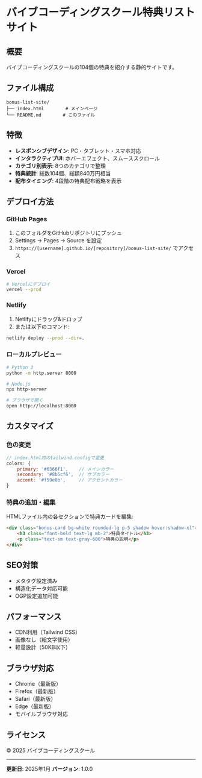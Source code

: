 # バイブコーディングスクール特典リストサイト

## 概要
バイブコーディングスクールの104個の特典を紹介する静的サイトです。

## ファイル構成
```
bonus-list-site/
├── index.html        # メインページ
└── README.md        # このファイル
```

## 特徴
- **レスポンシブデザイン**: PC・タブレット・スマホ対応
- **インタラクティブUI**: ホバーエフェクト、スムーススクロール
- **カテゴリ別表示**: 8つのカテゴリで整理
- **特典統計**: 総数104個、総額840万円相当
- **配布タイミング**: 4段階の特典配布戦略を表示

## デプロイ方法

### GitHub Pages
1. このフォルダをGitHubリポジトリにプッシュ
2. Settings → Pages → Source を設定
3. `https://[username].github.io/[repository]/bonus-list-site/` でアクセス

### Vercel
```bash
# Vercelにデプロイ
vercel --prod
```

### Netlify
1. Netlifyにドラッグ&ドロップ
2. または以下のコマンド:
```bash
netlify deploy --prod --dir=.
```

### ローカルプレビュー
```bash
# Python 3
python -m http.server 8000

# Node.js
npx http-server

# ブラウザで開く
open http://localhost:8000
```

## カスタマイズ

### 色の変更
```javascript
// index.html内のtailwind.configで変更
colors: {
    primary: '#6366f1',    // メインカラー
    secondary: '#8b5cf6',  // サブカラー
    accent: '#f59e0b',     // アクセントカラー
}
```

### 特典の追加・編集
HTMLファイル内の各セクションで特典カードを編集:
```html
<div class="bonus-card bg-white rounded-lg p-5 shadow hover:shadow-xl">
    <h3 class="font-bold text-lg mb-2">特典タイトル</h3>
    <p class="text-sm text-gray-600">特典の説明</p>
</div>
```

## SEO対策
- メタタグ設定済み
- 構造化データ対応可能
- OGP設定追加可能

## パフォーマンス
- CDN利用（Tailwind CSS）
- 画像なし（絵文字使用）
- 軽量設計（50KB以下）

## ブラウザ対応
- Chrome（最新版）
- Firefox（最新版）
- Safari（最新版）
- Edge（最新版）
- モバイルブラウザ対応

## ライセンス
© 2025 バイブコーディングスクール

---

**更新日**: 2025年1月
**バージョン**: 1.0.0